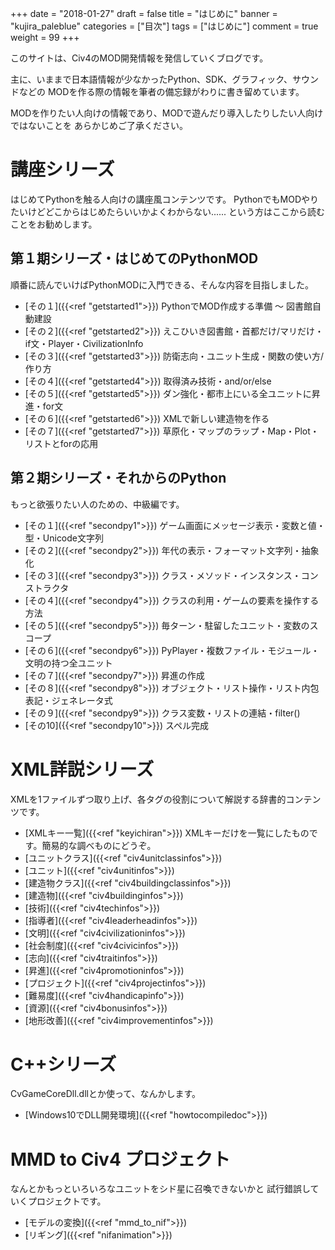 +++
date = "2018-01-27"
draft = false
title = "はじめに"
banner = "kujira_paleblue"
categories = ["目次"]
tags = ["はじめに"]
comment = true
weight = 99
+++

このサイトは、Civ4のMOD開発情報を発信していくブログです。

主に、いままで日本語情報が少なかったPython、SDK、グラフィック、サウンドなどの
MODを作る際の情報を筆者の備忘録がわりに書き留めています。

MODを作りたい人向けの情報であり、MODで遊んだり導入したりしたい人向けではないことを
あらかじめご了承ください。

# 講座シリーズ
はじめてPythonを触る人向けの講座風コンテンツです。
PythonでもMODやりたいけどどこからはじめたらいいかよくわからない......
という方はここから読むことをお勧めします。

## 第１期シリーズ・はじめてのPythonMOD
順番に読んでいけばPythonMODに入門できる、そんな内容を目指しました。

- [その１]({{<ref "getstarted1">}})
PythonでMOD作成する準備 ～ 図書館自動建設
- [その２]({{<ref "getstarted2">}})
えこひいき図書館・首都だけ/マリだけ・if文・Player・CivilizationInfo
- [その３]({{<ref "getstarted3">}})
防衛志向・ユニット生成・関数の使い方/作り方
- [その４]({{<ref "getstarted4">}})
取得済み技術・and/or/else
- [その５]({{<ref "getstarted5">}})
ダン強化・都市上にいる全ユニットに昇進・for文
- [その６]({{<ref "getstarted6">}})
XMLで新しい建造物を作る
- [その７]({{<ref "getstarted7">}})
草原化・マップのラップ・Map・Plot・リストとforの応用

## 第２期シリーズ・それからのPython
もっと欲張りたい人のための、中級編です。

- [その１]({{<ref "secondpy1">}})
ゲーム画面にメッセージ表示・変数と値・型・Unicode文字列
- [その２]({{<ref "secondpy2">}})
年代の表示・フォーマット文字列・抽象化
- [その３]({{<ref "secondpy3">}})
クラス・メソッド・インスタンス・コンストラクタ
- [その４]({{<ref "secondpy4">}})
クラスの利用・ゲームの要素を操作する方法
- [その５]({{<ref "secondpy5">}})
毎ターン・駐留したユニット・変数のスコープ
- [その６]({{<ref "secondpy6">}})
PyPlayer・複数ファイル・モジュール・文明の持つ全ユニット
- [その７]({{<ref "secondpy7">}})
昇進の作成
- [その８]({{<ref "secondpy8">}})
オブジェクト・リスト操作・リスト内包表記・ジェネレータ式
- [その９]({{<ref "secondpy9">}})
クラス変数・リストの連結・filter()
- [その10]({{<ref "secondpy10">}})
スペル完成

# XML詳説シリーズ
XMLを1ファイルずつ取り上げ、各タグの役割について解説する辞書的コンテンツです。

- [XMLキー一覧]({{<ref "keyichiran">}})
XMLキーだけを一覧にしたものです。簡易的な調べものにどうぞ。
- [ユニットクラス]({{<ref "civ4unitclassinfos">}})
- [ユニット]({{<ref "civ4unitinfos">}})
- [建造物クラス]({{<ref "civ4buildingclassinfos">}})
- [建造物]({{<ref "civ4buildinginfos">}})
- [技術]({{<ref "civ4techinfos">}})
- [指導者]({{<ref "civ4leaderheadinfos">}})
- [文明]({{<ref "civ4civilizationinfos">}})
- [社会制度]({{<ref "civ4civicinfos">}})
- [志向]({{<ref "civ4traitinfos">}})
- [昇進]({{<ref "civ4promotioninfos">}})
- [プロジェクト]({{<ref "civ4projectinfos">}})
- [難易度]({{<ref "civ4handicapinfo">}})
- [資源]({{<ref "civ4bonusinfos">}})
- [地形改善]({{<ref "civ4improvementinfos">}})

# C++シリーズ
CvGameCoreDll.dllとか使って、なんかします。

- [Windows10でDLL開発環境]({{<ref "howtocompiledoc">}})

# MMD to Civ4 プロジェクト
なんとかもっといろいろなユニットをシド星に召喚できないかと
試行錯誤していくプロジェクトです。

- [モデルの変換]({{<ref "mmd_to_nif">}})
- [リギング]({{<ref "nifanimation">}})
